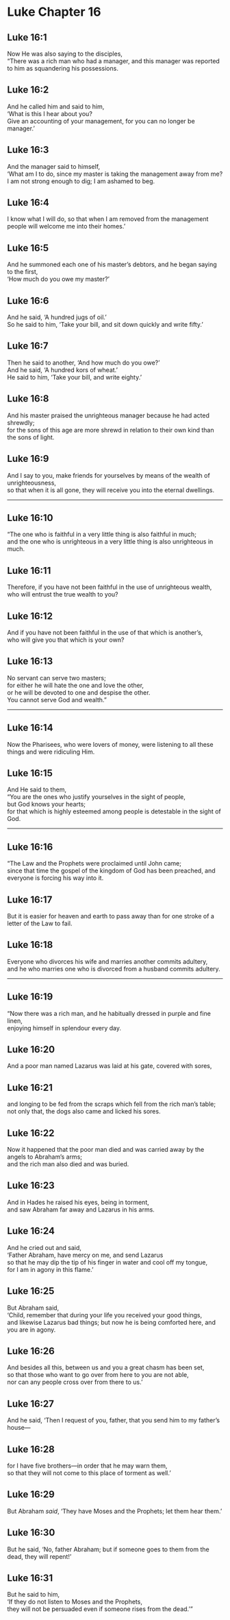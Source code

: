 # Luke Chapter 16

## Luke 16:1

Now He was also saying to the disciples,  
“There was a rich man who had a manager, and this manager was reported to him as squandering his possessions.

## Luke 16:2

And he called him and said to him,  
‘What is this I hear about you?  
Give an accounting of your management, for you can no longer be manager.’

## Luke 16:3

And the manager said to himself,  
‘What am I to do, since my master is taking the management away from me?  
I am not strong enough to dig; I am ashamed to beg.

## Luke 16:4

I know what I will do, so that when I am removed from the management people will welcome me into their homes.’

## Luke 16:5

And he summoned each one of his master’s debtors, and he began saying to the first,  
‘How much do you owe my master?’

## Luke 16:6

And he said, ‘A hundred jugs of oil.’  
So he said to him, ‘Take your bill, and sit down quickly and write fifty.’

## Luke 16:7

Then he said to another, ‘And how much do you owe?’  
And he said, ‘A hundred kors of wheat.’  
He said to him, ‘Take your bill, and write eighty.’

## Luke 16:8

And his master praised the unrighteous manager because he had acted shrewdly;  
for the sons of this age are more shrewd in relation to their own kind than the sons of light.

## Luke 16:9

And I say to you, make friends for yourselves by means of the wealth of unrighteousness,  
so that when it is all gone, they will receive you into the eternal dwellings.

---

## Luke 16:10

“The one who is faithful in a very little thing is also faithful in much;  
and the one who is unrighteous in a very little thing is also unrighteous in much.

## Luke 16:11

Therefore, if you have not been faithful in the use of unrighteous wealth,  
who will entrust the true wealth to you?

## Luke 16:12

And if you have not been faithful in the use of that which is another’s,  
who will give you that which is your own?

## Luke 16:13

No servant can serve two masters;  
for either he will hate the one and love the other,  
or he will be devoted to one and despise the other.  
You cannot serve God and wealth.”

---

## Luke 16:14

Now the Pharisees, who were lovers of money, were listening to all these things and were ridiculing Him.

## Luke 16:15

And He said to them,  
“You are the ones who justify yourselves in the sight of people,  
but God knows your hearts;  
for that which is highly esteemed among people is detestable in the sight of God.

---

## Luke 16:16

“The Law and the Prophets were proclaimed until John came;  
since that time the gospel of the kingdom of God has been preached, and everyone is forcing his way into it.

## Luke 16:17

But it is easier for heaven and earth to pass away than for one stroke of a letter of the Law to fail.

## Luke 16:18

Everyone who divorces his wife and marries another commits adultery,  
and he who marries one who is divorced from a husband commits adultery.

---

## Luke 16:19

“Now there was a rich man, and he habitually dressed in purple and fine linen,  
enjoying himself in splendour every day.

## Luke 16:20

And a poor man named Lazarus was laid at his gate, covered with sores,

## Luke 16:21

and longing to be fed from the scraps which fell from the rich man’s table;  
not only that, the dogs also came and licked his sores.

## Luke 16:22

Now it happened that the poor man died and was carried away by the angels to Abraham’s arms;  
and the rich man also died and was buried.

## Luke 16:23

And in Hades he raised his eyes, being in torment,  
and saw Abraham far away and Lazarus in his arms.

## Luke 16:24

And he cried out and said,  
‘Father Abraham, have mercy on me, and send Lazarus  
so that he may dip the tip of his finger in water and cool off my tongue,  
for I am in agony in this flame.’

## Luke 16:25

But Abraham said,  
‘Child, remember that during your life you received your good things,  
and likewise Lazarus bad things; but now he is being comforted here, and you are in agony.

## Luke 16:26

And besides all this, between us and you a great chasm has been set,  
so that those who want to go over from here to you are not able,  
nor can any people cross over from there to us.’

## Luke 16:27

And he said, ‘Then I request of you, father, that you send him to my father’s house—

## Luke 16:28

for I have five brothers—in order that he may warn them,  
so that they will not come to this place of torment as well.’

## Luke 16:29

But Abraham _said_, ‘They have Moses and the Prophets; let them hear them.’

## Luke 16:30

But he said, ‘No, father Abraham; but if someone goes to them from the dead, they will repent!’

## Luke 16:31

But he said to him,  
‘If they do not listen to Moses and the Prophets,  
they will not be persuaded even if someone rises from the dead.’”
